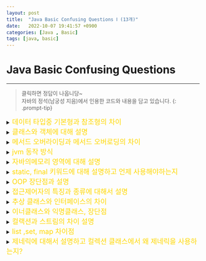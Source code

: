```yaml
---
layout: post
title:  "Java Basic Confusing Questions Ⅰ (13개)"
date:   2022-10-07 19:41:57 +0900
categories: [Java , Basic]
tags: [java, basic]
---
```


# Java Basic Confusing Questions
---
> 클릭하면 정답이 나옵니당~  
> 자바의 정석(남궁성 지음)에서 인용한 코드와 내용을 담고 있습니다.
{: .prompt-tip}


<details>
<summary><span style="color: gold"><font size ="+1"> 데이터 타입중 기본형과 참조형의 차이 </font></span></summary>
<div markdown="1">
`기본형` 변수의 실제 데이터를 저장  
`참조형` 주소값의 데이터를 저장한다.  
>자바는 C와 다르게 참조형 변수끼리 연산이 안된다.
{: .prompt-warning}

</div>
</details>


<details>
<summary>
<span style="color: gold"><font size ="+1"> 클래스와 객체에 대해 설명 </font> </span></summary>
<div markdown="1">  

`객체` : 속성과 동작을 가지고 있고 다른것과 식별가능하냐...  `(붕어빵)`  
`클래스`: 필드, 메서드, 생성자로 구성되어있는 객체의 설계도 `(붕어빵 틀)`  

</div>
</details>


<details>
<summary>
<span style="color: gold"><font size ="+1"> 메서드 오버라이딩과 메서드 오버로딩의 차이 </font></span></summary>
<div markdown="1"> 

||오버로딩|오버라이딩|
|:---:|:---:|:---:|
|메서드 이름|same|same|
|메게변수, 타입|different|same|
|리턴 타입|doesn`t matter| smame|

`오버라이딩` : 상위 메서드에서 사용된 메서드를 자식 클래스에서 다시 호출해서 새로운 형태로 사용하는 행위, 리턴 타입이 동일해야함

```java
부모에게서 상속받은 메소드의 내용과 자식클래스와 맞지않을 경우 자식클래스에서 동일한 메소드를 재정의
/*-----------------------------------부모 클래스--------------------------------------*/
class Man{ 
    public String name;
    public int age;
    
        public void info(){
        System.out.println("이 남자의 이름은 "+name+", 나이는 "+age+"살");
    }   
}
/*----------------------------------자식 클래스---------------------------------------*/
class Job extends Man{
    String job;
    
    public void info() {//부모클래스에 있는 info()메서드를 재정의
        super.info(); // 오버라이딩을 위한 super선언 필수
        System.out.println("이 자의 직업은 "+job);
    }
}
/*-------------------------------------메인 클래스-----------------------------------*/
public class OverRidding {
     public static void main(String[] args) {      
        Job job = new Job(); //Job 객체 생성
        
        //변수 설정
        job.name = "민섭";
        job.age = 30;
        job.job = "백엔드";
        
        job.info();
    } 
}
```

`오버로딩`: 같은 이름으로 된 메서드를 매개변수, 타입만 다르게 해서 사용하는 행위 리턴타입 상관없음

```java
하나의 클래스 안의 같은 이름의 메서드를 여러번 정의
class Shape {
    public void area() { // 메서드 오버로딩. 같은 이름의 메서드 4개.
        System.out.println("넓이");
    }
    public void area(int r) {
        System.out.println("원 넓이 = " + 3.14 * r * r);
    }

    public void area(int w, int l) {
        System.out.println("직사각형 넓이 = " + w * l);
    }

    public void area(double b, double h) {
        System.out.println("삼각형 넓이 = " + 0.5 * b * h);
    }
```
</div>
</details>

<details>
<summary>
<span style="color: gold"><font size ="+1"> jvm 동작 방식 </font></span></summary>
<div markdown="1">
![img](https://blog.kakaocdn.net/dn/cO11RQ/btrHILNutOu/8d0jdpVJKh5IEHsa6KNE61/img.png)

**`[1] .Java → compiler → .class(바이트 코드) → JVM`**

코드를 입력하면 JVM머신으로 보내주기전에 Java Compiler에게 소스코드를 검사를 받고 컴파일을 진행한다.  
.java 확장자를 가졌던 코드 → .class 확장자를 가진 java byte code로 변한다.

**`[2] JVM 코드 실행을 위한 메모리 할당을 OS로 부터 받음 (메모리 할당)`**

**`[3] Class Loader가  바이트코드 파일 → RuntimeData Area로 적재시킴 (자바소스코드 메모리 로드)`**

**`[4] 로드 완료 후, Execution가 런타임 데이터 영역에 적재된  바이트 코드 실행 (2가지 방식으로 바이트 코드 실행)`**

4-1. 인터프리터 → 코드를 한줄씩 기계어로 번역하고 실행

4-2. Jit 컴파일러 → just in time complier로 바이트 코드 전부를 기계어로 번역하고 실행

※ 차이 - 인터프리터를 기본으로 하다가 '반복되는 문장이 자주 실행된다'로 판단되면 jit 컴파일러 실행

</div>
</details>



<details>
<summary>
<span style="color: gold"><font size ="+1"> 자바의메모리 영역에 대해 설명 </font></span></summary>
<div markdown="1">
![img](https://blog.kakaocdn.net/dn/JXffi/btrHIG6Fm1W/s5BdDuw2SqAGWtQuxBt441/img.png)
<center>JVM에서 Runtime Data Area를 더 디테일하게 표현한 부분이다.</center>  


**`메서드 영역 (Method Area)`**  
클래스 멤버 변수의 이름, 데이터 타입, 접근 제어자 정보와 같은 각종 필드 정보들과 메서드 정보, 데이터 Type 정보, Constant Pool, static변수, final class 등이 생성되는 영역이다.

**`힙 영역(Heap Area)`**  
JVM에는 하나의 heap영역만 존재함. 객체, 인스턴스 변수, 배열이되는 영역이다
가비지컬랙션이 주기적으로 활동하는 영역이다

**`스택 영역 (Stack Area)`**  
지역변수, 파라미터, 리턴 값, 연산에 사용되는 임시 값 등이 생성되는 영역이다


**`PC 레지스터 (PC Register)`**  
Thread가 생성될 때마다 생성되는 영역으로 프로그램 카운터, 즉 현재 스레드가 실행되는 부분의 주소와 명령을 저장하고 있는 영역이다

  

**`네이티브 메서드 스택 (Native Method Stack)`**  
JVM에서 C와 같은 Java 언어 이외의 네이티브 메서드를 지원하기 위해 사용하는 스택 구조의 메모리 영역이다

※ 자바 이외의 언어(C++, 어셈블리 등)로 작성된 네이티브 코드를 실행할 때 사용되는 메모리 영역으로 일반적인 C 스택을 사용한다고 함.
</div>
</details>


<details>
<summary>
<span style="color: gold"><font size ="+1"> static, final 키워드에 대해 설명하고 언제 사용해야하는지  </font></span></summary>
<div markdown="1">

`static` = `공통적인` 의 의미를 지니고 있다. 인스턴스에 상관없이 하나의 변수를 모든 인스턴스가 공유하기 떄문이다. 
`final` = `변경될수 없는`의 의미를 지니고있다. 변수에 이용되면 상수가 되고, 메서드에 사용되면 오버라이딩이 불가능하며, 클래스에서 사용된다면 자손클래스를 정의할 수 없다.

static 초기화 블럭은 클래스가 메모리에 로드될 때, 단 한번만 수행됨.
```java
//static 변수
static int width = 200;
> 모든 인스턴스에 공통적으로 사용되는 클래스 변수가 됨
> 클래스변수는 인스턴스를 생성하지않아도 사용가능
> 클래스 메모리에 로드될때 생성

//static 메서드
public static Method(){
    ...
}
> 인스턴스를 생성하지 않고도 호출이 가능한 static 메서드가 된다.
> static 메서드 내에 인스턴스맴버들을 직접 사용 할 수 없다.
```
```java
final class Final{              //조상이 될 수 없는 클래스
    final int MAX_SIZE = 10;    //값을 변경할 수 없는 상수
    final void getSize(){       //오버라이딩 불가능한 메서드
        final int LV = MAX_SIZE;//값 변경이 안되는 지역변수
        return MAX_SIZE;
    }
}
```

</div>
</details>

<details>
<summary>
<span style="color: gold"> <font size ="+1">OOP 장단점과 설명 </font></span></summary>
<div markdown="1">

**`절차 지향 대신 왜 우린 객체지향 프로그래밍을 하는 것인가?`**

절차 지향은 말처럼 순차적인 처리가 중요시하는 프로그램이다. 대표적으로는 C언어가 있다.  
컴퓨터의 일처리 방식과 유사해 실행 속도가 빠르다.  
하지만 리팩터링, 디버깅의 어려움, 순서가 바뀌면 결과가 바뀌는 등 단점이 많아서 나온 이론이 객체지향이다.

`객체지향은...`

실제 존재하는것과 객체들 간 상호작용을 컴퓨터 프로그래밍을 통해 구현하고자 함  
또한 이렇게 프로그램을 작성한다면 `재사용성, 유지보수 용이, 중복 코드 감소 효과`가 나타남.  

단점으로는 설계에 많은 시간과 절차지향언어에 비해 상대적으로 실행속도가 느리다.

 ---

>캡.상.추.다!
{: .prompt-tip}

**`상속 (inherutance)`** = 확장과 분류용이, 중복코드 제거, 재사용성↑

- 기존의 클래스를 기반으로 새로운 클래스를 작성 (a.k.a 자식 클래스가 부모 클래스의 특징과 기능을 따라 받는 것)

- 다중 상속 안됨

- extends 키워드 사용

 

**`캡슐화 (encaspulation)`** = 데이터 보호와 은닉

- 속성(변수)과 기능(메서드)을 하나로 묶어서, public, private 같은 접근 지정자를 통해 제어하는 방법.

- getter/setter 사용

- 높은 응집도(Cohension) 낮은 결합도(Coupling)를 유지할 수 있도록 해주는 설계 방식

 

**`다형성 (polymorphism)`** = 오버 라이딩... 상위 클래스가  같은 메서드로 하위 클래스들을 서로 다르게 동작시킬 수 있다.

- 부모 클래스가 자식 클래스의 동작 방식을 알 수 없어도 오버 라이딩을 통해 자식 클래스를 접근할 수 있습니다.

- 상위 클래스 타입의 참조 변수로 하위 클래스 객체를 참조 (반대로 참조하는 경우는 안됨)

- 유지보수가 쉽고 재사용성이 좋고 결합이 느슨하도록 유지하는 방식

ex) SportCar() -> Car() 일 경우
```java
Car car = new car();
SportCar Scar = new SportCar();

Car Scar = new SportCar(); //가능
SportCar Scar = new Car(); //불가능
```


**`추상화(Abstraction)`** = 공통된 특징을 하나의 개념화

- abstract 키워드를 사용

- 공통된 특징인 만큼 반드시 사용되어야 하는 메서드를 선언해서 추상 클래스를 상속받는 모든 클래스들은 추상 메소드를 재정의 해야 함

- 다중 상속 불가능. 객체 생성 불가능

</div>
</details>

 
<details>
<summary>
<span style="color: gold"> <font size ="+1">접근제어자의 특징과 종류에 대해서 설명 </font></span></summary>
<div markdown="1">

`public`: 접근 제한이 없다.  
`default`: 같은 패키지 내에서 접근 가능하다.  
`protected`: 같은 패키지와 다른 패키지의 자손클래스에서 접근이 된다.  
`private`: 같은 클래스 내에서만 접근이 가능하다. 

</div>
</details>


<details>
<summary>
<span style="color: gold"><font size ="+1"> 추상 클래스와 인터페이스의 차이 </font></span></summary>
<div markdown="1">

>추상클래스는 IS - A "~이다". (다중상속 X)  
>인터페이스는 HAS - A "~을 할 수 있는 (다중상속 O)
{: .prompt-tip}

`추상화(Abstraction)` = 공통된 특징을 하나의 개념화

- abstract 키워드를 사용

- 공통된 특징인 만큼 반드시 사용되어야 하는 메서드를 선언해서 추상 클래스를 상속받는 모든 클래스들은 추상 메소드를 재정의 해야 함

- 다중 상속 불가능. 객체 생성 불가능


`인터페이스 (interface) `= 역할과 구현의 구분

- implements 키워드 사용 *상속보단 구현

- 모든 기능을 추상화로 정의만 하고 클래스 내에서 구현은 하지 않은 것. (미리 정해진 규칙에 맞게 구현하도록 표준을 제시)  

**`인터페이스와 추상화의 차이점 - 기본 설계도와 미완성 설계도`**

`추상클래스`는 인스턴스 생성보다는 상속을 목적으로 하는 반면 `인터페이스는` 주로 제공할 기능을 정의하는 데 사용.  
`추상클래스`는 생성자 필드 일반, 추상 메서드를 포함할수있는 반면 `인터페이스`는 상수와 추상 메소드만 포함 할수 있다.

 

추상 클래스는 자신의 기능들을 하위 클래스로 확장

-> 메서드를 자신 특징에 맞게 확장해서 사용, 변숫값 지정 없이 상황에 맞게끔 사용하면 된다.

 

인터페이스에 정의된 메소드를 각 클래스의 목적에 맞게 기능을 구현

->  클래스를 감싸서 직접적인 클래스 간의 종속관계를 벗어나게 해 줌 (독립성 확보) 이것은 유지보수에 있어서 유리함

또한 변숫값을 사용하려면 고정값을 줘야 함

</div>
</details>



<details>
<summary>
<span style="color: gold"><font size ="+1"> 이너클래스와 익명클래스, 장단점  </font></span></summary>
<div markdown="1">

`내부 클래스`는 클래스 내에 선언된 클래스이다.  
하나의 클래스를 다른 클래스의 내부 클래스로 선언하면 두 클래스의 맴버들간에 서로 `쉽게 접근 할 수 있다는 점`과  
외부의 불필요한 클래스를 감춤으로써 `코드의 복잡성을 줄일수있다 -> 캡슐화`.
```java
class A{

}
class B{

}
----
class A{ 
    class B{ //내부 클래스 B

    }
}
```
`익명클래스`: 이름이 없고, 클래스 선언과 동시에 객체를 생하기에 한번만 사용가능하며,  
오직 하나의 객체만을생성 할 수있는 `일회용 클래스`
다시사용하지않는다고 하면 클래스를 만드는것보단 좋다. 득보다 실이 커보인다.

</div>
</details>


<details>
<summary><span style="color: gold"><font size ="+1"> 컬랙션과 스트림의 차이 설명 </font></span></summary>
<div markdown="1">

>컬렉션과 배열의 차이는 메모리를 정적할당하냐 동적할당하냐의 차이이다.
{: .prompt-tip}

`컬렉션`은 배열이 가장 기본적인 자료구조이며, DTO 또한 자료를 담는 하나의 방식

`스트림`은 선언형 코드로써 간결하고 가독성이 올라감. *어떻게 처리할 것인가 보단 무엇을 처리할지에 포커싱*

1. **`데이터의 처리시점이 다르다.`**
    컬렉션은 필요한 모든값이 계산되어 자료구조에 담겨야한다. 즉 저장하기 전에 모든 요소가 계산되어야 한다.
    반면, 스트림은 데이터를 요청할 때만 계산함.

2. **`한번 소비하면 재사용이 되냐 안되냐`**
   컬렉션은 재사용이 가능하나 스트림은 한번 소비되면 재사용이 안된다.

3. **`컬렉션은 '외부반복', 스트림은 '내부반복'`**
   컬렉션을 반복하려면 iterator나 for를 써서 요소를 반복해야한다. 이를 외부반복이라 함
   스트림은 내부적으로 알아서 반복해서 결과를 알려준다. filter, map등의 연산 메소드에서는 반복이 내부적으로 숨겨져있고 추상화되어있다.

   또한, 내부반복은 병렬성의 이점이 있다. 외부 반복을 사용하면 병렬성을 스스로 관리해야 한다. 병렬성을 스스로 관리한다는 것은 동기화 문제가 일어날 수 있는 부분들을 개발자가 신경써서 관리해야 한다는 말이다. 미처 파악하지 못한 사소한 이유로 문제가 발생할 가능성을 증가시킨다. `parallel()` 함수를 통해 병렬 처리를 지원하는데 이 때 병렬성 구현을 자동으로 선택해서 실행해준다. 스트림은 Java를 만든 개발자들에 의해 만들어졌다. Java의 내부 동작을 깊이있게 알고 있는 프로그래머들에 의해 만들어져 신뢰할 수 있다. 우리는 숨겨지고 추상화된 병렬 처리를 공개 API를 통해 간단히 사용할 수 있는 것이다. 물론 스트림이 내부적으로 사용하는` ForkJoin 프레임워크`에 대한 이해와 병렬 연산을 올바르게 사용하기 위한 지식이 필요한건 물론이다.  

   ※fork-join 프레임워크는 태스크(Task)를 재귀적으로 여러 개의 작은 작업 단위로 분할(fork)하여 처리한다. 처리된 서브 태스크들의 결과를 합쳐 전체 결과로 합친다(join).

   [참고 블로그](https://velog.io/@yaincoding/%EC%9E%90%EB%B0%94-%EB%B3%91%EB%A0%AC-%EC%8A%A4%ED%8A%B8%EB%A6%BC%EC%9D%98-%EB%82%B4%EB%B6%80-%EA%B5%AC%EC%A1%B0-%ED%8F%AC%ED%81%AC-%EC%A1%B0%EC%9D%B8Fork-Join-%ED%94%84%EB%A0%88%EC%9E%84%EC%9B%8C%ED%81%AC)
</div></details>



<details>
<summary><span style="color: gold"><font size ="+1"> list ,set, map 차이점 </font></span></summary>
<div markdown="1">


`List`는 기본적으로 데이터들이 순서대로 저장되며 중복을 허용한다.

`Map`은 순서가 보장되지 않고 Key값의 중복은 허용하지 않지만 Value값의 중복은 허용된다.

`Set`은 순서가 보장되지 않고 데이터들의 중복을 허용하지 않는다.

![img](https://github.com/msKim92/msKim92.github.io/blob/main/images/java/collectionArch.png?raw=true)


</div>
</details>

<details>
<summary>
<span style="color: gold"><font size ="+1"> 제네릭에 대해서 설명하고 컬렉션 클래스에서 왜 제네릭을 사용하는지?	 </font></span></summary>
<div markdown="1">

다양한 타입의 객체들을 다루는 메서드나 컬랙션 클래스에 컴파일 시 타입 체크를 해주는 기능.

타입의 `안정성`을 주고 `타입체크`와 `형변환을 생략`할 수 있어 코드가 간결해짐

</div>
</details>





<!-- <details>
<summary>
<span style="color: gold"><font size ="+1"> 제네릭에 대해서 설명하고 컬렉션 클래스에서 왜 제네릭을 사용하는지?	 </font></span></summary>
<div markdown="1">


</div>
</details> -->